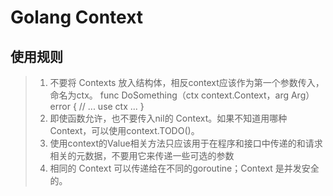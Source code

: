 # Golang Context

## 使用规则
> 1. 不要将 Contexts 放入结构体，相反context应该作为第一个参数传入，命名为ctx。 func DoSomething（ctx context.Context，arg Arg）error { // ... use ctx ... }
> 2. 即使函数允许，也不要传入nil的 Context。如果不知道用哪种 Context，可以使用context.TODO()。
> 3. 使用context的Value相关方法只应该用于在程序和接口中传递的和请求相关的元数据，不要用它来传递一些可选的参数
> 4. 相同的 Context 可以传递给在不同的goroutine；Context 是并发安全的。